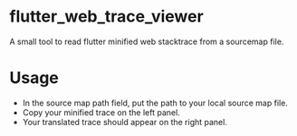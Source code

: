 # flutter_web_trace_viewer

A small tool to read flutter minified web stacktrace from a sourcemap file.

# Usage
- In the source map path field, put the path to your local source map file.  
- Copy your minified trace on the left panel.  
- Your translated trace should appear on the right panel.